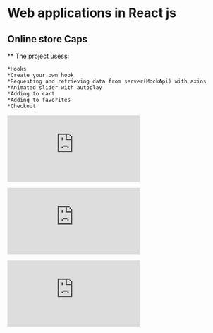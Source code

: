 # Web applications in React js
## Online store Caps

** The project usess:

    *Hooks
    *Create your own hook
    *Requesting and retrieving data from server(MockApi) with axios
    *Animated slider with autoplay
    *Adding to cart
    *Adding to favorites
    *Checkout
    
![](https://files.fm/thumb_show.php?i=fjxc56cvn)

![](https://files.fm/thumb_show.php?i=scww2fwex)

![](https://files.fm/thumb_show.php?i=hnf9vexme)

